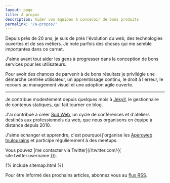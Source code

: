 ```yaml
---
layout: page
title: À propos
description: Aider vos équipes à concevoir de bons produits
permalink: '/a-propos/'
---
```


Depuis près de 20 ans, je suis de près l'évolution du web, des technologies ouvertes et de ses métiers. Je note parfois des choses qui me semble importantes dans ce carnet.

J'aime avant tout aider les gens à progresser dans la conception de bons services pour les utilisateurs.

Pour avoir des chances de parvenir à de bons résultats je privilégie une démarche centrée utilisateur, un apprentissage continu, le droit à l'erreur, le recours au management visuel et une adoption agile ouverte.

-----

Je contribue modestement depuis quelques mois à [Jekyll](https://jekyllrb.com), le gestionnaire de contenus statiques, qui fait tourner ce blog.

J'ai contribué à créer [Sud Web](https://sudweb.fr), un cycle de conférences et d'ateliers destinés aux professionnels du web, que nous organisons en équipe à distance depuis 2010.

J'aime échanger et apprendre, c'est pourquoi j'organise les [Aperoweb toulousains](http://toulouse.aperoweb.fr) et participe régulièrement à des meetups.

Vous pouvez [me contacter via Twitter](//twitter.com/{{ site.twitter.username
}}).

{% include sitemap.html %}

<p>
  Pour être informé des prochains articles, abonnez vous au <a href="{{ site.baseurl }}/feed.xml">flux RSS</a>.
</p>

<p class="copy"></p>
